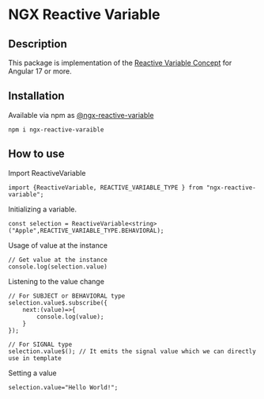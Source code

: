 # NGX Reactive Variable
## Description
This package is implementation of the [Reactive Variable Concept](https://medium.com/angular-simplified/reactive-variable-architecture-in-angular-7ced5fb0dcbb)  for Angular 17 or more.


## Installation
Available via npm as [@ngx-reactive-variable](https://www.npmjs.com/package/ngx-reactive-variable)
```
npm i ngx-reactive-varaible
```
## How to use
Import ReactiveVariable
```
import {ReactiveVariable, REACTIVE_VARIABLE_TYPE } from "ngx-reactive-variable";
```
Initializing a variable.
```
const selection = ReactiveVariable<string>("Apple",REACTIVE_VARIABLE_TYPE.BEHAVIORAL);
```
Usage of value at the instance

```
// Get value at the instance
console.log(selection.value)
```
Listening to the value change
```
// For SUBJECT or BEHAVIORAL type
selection.value$.subscribe({
    next:(value)=>{
        console.log(value);
    }
});

// For SIGNAL type
selection.value$(); // It emits the signal value which we can directly use in template
```
Setting a value
```
selection.value="Hello World!";
```